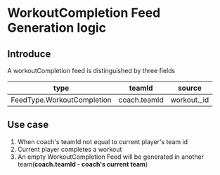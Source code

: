 # WorkoutCompletion Feed Generation logic

## Introduce
A workoutCompletion feed is distinguished by three fields

| type | teamId | source |
| ------ | ------ | ------ |
| FeedType.WorkoutCompletion | coach.teamId | workout._id|

## Use case
1. When coach's teamId not equal to current player's team id
2. Current player completes a workout
3. An empty WorkoutCompletion Feed will be generated in another team(**coach.teamId - coach's current team**)
